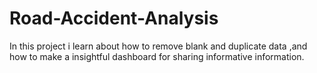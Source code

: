 # Road-Accident-Analysis
In this project i learn about how to remove blank and duplicate data ,and how to make a insightful dashboard for sharing informative information.
